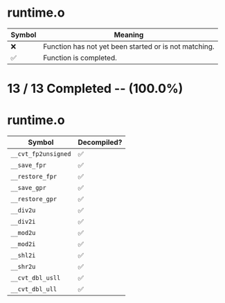 # runtime.o
| Symbol | Meaning 
| ------------- | ------------- 
| :x: | Function has not yet been started or is not matching. 
| :white_check_mark: | Function is completed. 


# 13 / 13 Completed -- (100.0%)
# runtime.o
| Symbol | Decompiled? |
| ------------- | ------------- |
| `__cvt_fp2unsigned` | :white_check_mark: |
| `__save_fpr` | :white_check_mark: |
| `__restore_fpr` | :white_check_mark: |
| `__save_gpr` | :white_check_mark: |
| `__restore_gpr` | :white_check_mark: |
| `__div2u` | :white_check_mark: |
| `__div2i` | :white_check_mark: |
| `__mod2u` | :white_check_mark: |
| `__mod2i` | :white_check_mark: |
| `__shl2i` | :white_check_mark: |
| `__shr2u` | :white_check_mark: |
| `__cvt_dbl_usll` | :white_check_mark: |
| `__cvt_dbl_ull` | :white_check_mark: |
